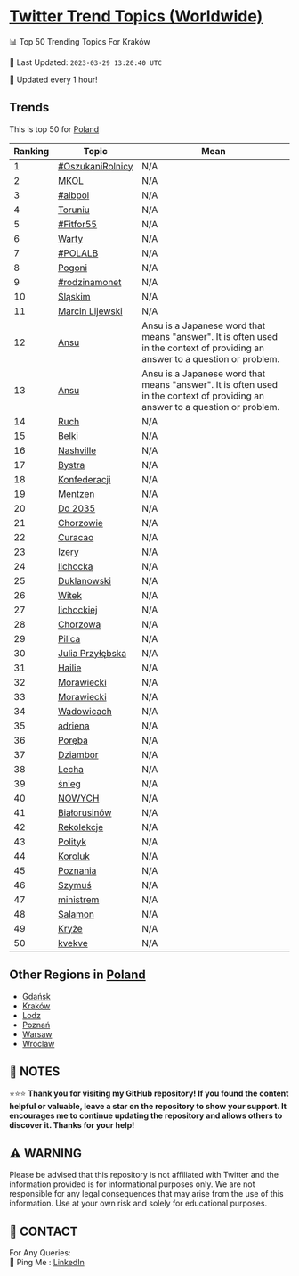[Twitter Trend Topics (Worldwide)](https://github.com/ErcinDedeoglu/Twitter-Trend-Topics)
==========


📊 Top 50 Trending Topics For Kraków

📆 Last Updated: `2023-03-29 13:20:40 UTC`

🔧 Updated every 1 hour!


## Trends

This is top 50 for [Poland](</Poland>)

| Ranking | Topic | Mean |
| ------- | ------------ | ------------ |
| 1 | [#OszukaniRolnicy](http://twitter.com/search?q=%23OszukaniRolnicy) | N/A |
| 2 | [MKOL](http://twitter.com/search?q=MKOL) | N/A |
| 3 | [#albpol](http://twitter.com/search?q=%23albpol) | N/A |
| 4 | [Toruniu](http://twitter.com/search?q=Toruniu) | N/A |
| 5 | [#Fitfor55](http://twitter.com/search?q=%23Fitfor55) | N/A |
| 6 | [Warty](http://twitter.com/search?q=Warty) | N/A |
| 7 | [#POLALB](http://twitter.com/search?q=%23POLALB) | N/A |
| 8 | [Pogoni](http://twitter.com/search?q=Pogoni) | N/A |
| 9 | [#rodzinamonet](http://twitter.com/search?q=%23rodzinamonet) | N/A |
| 10 | [Śląskim](http://twitter.com/search?q=%c5%9al%c4%85skim) | N/A |
| 11 | [Marcin Lijewski](http://twitter.com/search?q=Marcin+Lijewski) | N/A |
| 12 | [Ansu](http://twitter.com/search?q=Ansu) | Ansu is a Japanese word that means "answer". It is often used in the context of providing an answer to a question or problem. |
| 13 | [Ansu](http://twitter.com/search?q=Ansu) | Ansu is a Japanese word that means "answer". It is often used in the context of providing an answer to a question or problem. |
| 14 | [Ruch](http://twitter.com/search?q=Ruch) | N/A |
| 15 | [Belki](http://twitter.com/search?q=Belki) | N/A |
| 16 | [Nashville](http://twitter.com/search?q=Nashville) | N/A |
| 17 | [Bystra](http://twitter.com/search?q=Bystra) | N/A |
| 18 | [Konfederacji](http://twitter.com/search?q=Konfederacji) | N/A |
| 19 | [Mentzen](http://twitter.com/search?q=Mentzen) | N/A |
| 20 | [Do 2035](http://twitter.com/search?q=Do+2035) | N/A |
| 21 | [Chorzowie](http://twitter.com/search?q=Chorzowie) | N/A |
| 22 | [Curacao](http://twitter.com/search?q=Curacao) | N/A |
| 23 | [Izery](http://twitter.com/search?q=Izery) | N/A |
| 24 | [lichocka](http://twitter.com/search?q=lichocka) | N/A |
| 25 | [Duklanowski](http://twitter.com/search?q=Duklanowski) | N/A |
| 26 | [Witek](http://twitter.com/search?q=Witek) | N/A |
| 27 | [lichockiej](http://twitter.com/search?q=lichockiej) | N/A |
| 28 | [Chorzowa](http://twitter.com/search?q=Chorzowa) | N/A |
| 29 | [Pilica](http://twitter.com/search?q=Pilica) | N/A |
| 30 | [Julia Przyłębska](http://twitter.com/search?q=Julia+Przy%c5%82%c4%99bska) | N/A |
| 31 | [Hailie](http://twitter.com/search?q=Hailie) | N/A |
| 32 | [Morawiecki](http://twitter.com/search?q=Morawiecki) | N/A |
| 33 | [Morawiecki](http://twitter.com/search?q=Morawiecki) | N/A |
| 34 | [Wadowicach](http://twitter.com/search?q=Wadowicach) | N/A |
| 35 | [adriena](http://twitter.com/search?q=adriena) | N/A |
| 36 | [Poręba](http://twitter.com/search?q=Por%c4%99ba) | N/A |
| 37 | [Dziambor](http://twitter.com/search?q=Dziambor) | N/A |
| 38 | [Lecha](http://twitter.com/search?q=Lecha) | N/A |
| 39 | [śnieg](http://twitter.com/search?q=%c5%9bnieg) | N/A |
| 40 | [NOWYCH](http://twitter.com/search?q=NOWYCH) | N/A |
| 41 | [Białorusinów](http://twitter.com/search?q=Bia%c5%82orusin%c3%b3w) | N/A |
| 42 | [Rekolekcje](http://twitter.com/search?q=Rekolekcje) | N/A |
| 43 | [Polityk](http://twitter.com/search?q=Polityk) | N/A |
| 44 | [Koroluk](http://twitter.com/search?q=Koroluk) | N/A |
| 45 | [Poznania](http://twitter.com/search?q=Poznania) | N/A |
| 46 | [Szymuś](http://twitter.com/search?q=Szymu%c5%9b) | N/A |
| 47 | [ministrem](http://twitter.com/search?q=ministrem) | N/A |
| 48 | [Salamon](http://twitter.com/search?q=Salamon) | N/A |
| 49 | [Kryże](http://twitter.com/search?q=Kry%c5%bce) | N/A |
| 50 | [kvekve](http://twitter.com/search?q=kvekve) | N/A |



## Other Regions in [Poland](</Poland>)

* [Gdańsk](</Poland/Gdańsk.md>)
* [Kraków](</Poland/Kraków.md>)
* [Lodz](</Poland/Lodz.md>)
* [Poznań](</Poland/Poznań.md>)
* [Warsaw](</Poland/Warsaw.md>)
* [Wroclaw](</Poland/Wroclaw.md>)



## 📝 NOTES

⭐⭐⭐ **Thank you for visiting my GitHub repository! If you found the content helpful or valuable, leave a star on the repository to show your support. It encourages me to continue updating the repository and allows others to discover it. Thanks for your help!**


## ⚠️ WARNING

Please be advised that this repository is not affiliated with Twitter and the information provided is for informational purposes only. We are not responsible for any legal consequences that may arise from the use of this information. Use at your own risk and solely for educational purposes.


## 📨 CONTACT

 For Any Queries:  
            🏓 Ping Me : [LinkedIn](https://www.linkedin.com/in/ercindedeoglu/)
